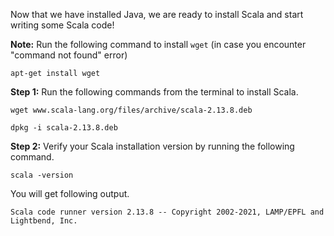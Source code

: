 Now that we have installed Java, we are ready to install Scala and start writing some Scala code!

**Note:** Run the following command to install `wget` (in case you encounter "command not found" error)

`apt-get install wget`

**Step 1:** Run the following commands from the terminal to install Scala.

`wget www.scala-lang.org/files/archive/scala-2.13.8.deb`

`dpkg -i scala-2.13.8.deb`


**Step 2:** Verify your Scala installation version by running the following command.
 
`scala -version`

You will get following output.

```
Scala code runner version 2.13.8 -- Copyright 2002-2021, LAMP/EPFL and Lightbend, Inc.
```
